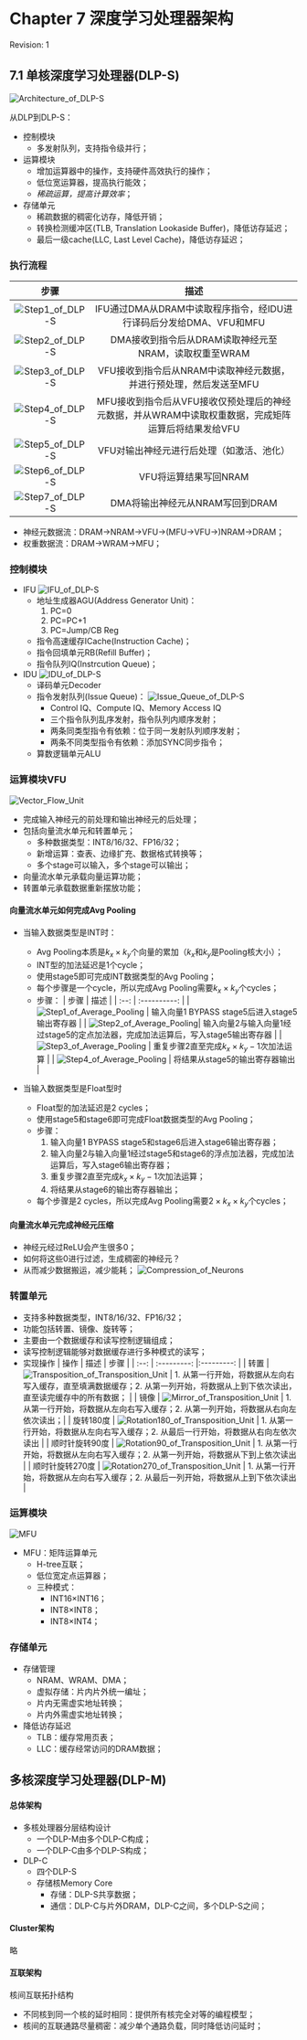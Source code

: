 # Chapter 7 深度学习处理器架构
Revision: 1

## 7.1 单核深度学习处理器(DLP-S)
![Architecture_of_DLP-S](./Images/7.1-1-Architecture_of_DLP-S.png)

从DLP到DLP-S：
- 控制模块
	- 多发射队列，支持指令级并行；
- 运算模块
	- 增加运算器中的操作，支持硬件高效执行的操作；
	- 低位宽运算器，提高执行能效；
	- *稀疏运算，提高计算效率*；
- 存储单元
	- 稀疏数据的稠密化访存，降低开销；
	- 转换检测缓冲区(TLB, Translation Lookaside Buffer)，降低访存延迟；
	- 最后一级cache(LLC, Last Level Cache)，降低访存延迟；

### 执行流程
| 步骤 | 描述 | 
| :--: | :---------: | 
| ![Step1_of_DLP-S](./Images/7.1-2-Step1_of_DLP-S.png) |   IFU通过DMA从DRAM中读取程序指令，经IDU进行译码后分发给DMA、VFU和MFU   |
| ![Step2_of_DLP-S](./Images/7.1-3-Step2_of_DLP-S.png) | DMA接收到指令后从DRAM读取神经元至NRAM，读取权重至WRAM |
| ![Step3_of_DLP-S](./Images/7.1-4-Step3_of_DLP-S.png) | VFU接收到指令后从NRAM中读取神经元数据，并进行预处理，然后发送至MFU |
| ![Step4_of_DLP-S](./Images/7.1-5-Step4_of_DLP-S.png) | MFU接收到指令后从VFU接收仅预处理后的神经元数据，并从WRAM中读取权重数据，完成矩阵运算后将结果发给VFU |
| ![Step5_of_DLP-S](./Images/7.1-6-Step5_of_DLP-S.png) | VFU对输出神经元进行后处理（如激活、池化） |
| ![Step6_of_DLP-S](./Images/7.1-7-Step6_of_DLP-S.png) | VFU将运算结果写回NRAM |
| ![Step7_of_DLP-S](./Images/7.1-8-Step7_of_DLP-S.png) | DMA将输出神经元从NRAM写回到DRAM |

- 神经元数据流：DRAM→NRAM→VFU→(MFU→VFU→)NRAM→DRAM；
- 权重数据流：DRAM→WRAM→MFU；

### 控制模块
- IFU
	![IFU_of_DLP-S](./Images/7.1-9-IFU_of_DLP-S.png)
	- 地址生成器AGU(Address Generator Unit)：
		1. PC=0
		2. PC=PC+1
		3. PC=Jump/CB Reg
	- 指令高速缓存ICache(Instruction Cache)；
	- 指令回填单元RB(Refill Buffer)；
	- 指令队列IQ(Instrcution Queue)；
- IDU
	![IDU_of_DLP-S](./Images/7.1-10-IDU_of_DLP-S.png)
	- 译码单元Decoder
	- 指令发射队列(Issue Queue)：
		![Issue_Queue_of_DLP-S](./Images/7.1-11-Issue_Queue_of_DLP-S.png)
		- Control IQ、Compute IQ、Memory Access IQ
		- 三个指令队列乱序发射，指令队列内顺序发射；
		- 两条同类型指令有依赖：位于同一发射队列顺序发射；
		- 两条不同类型指令有依赖：添加SYNC同步指令；
	- 算数逻辑单元ALU

### 运算模块VFU
![Vector_Flow_Unit](./Images/7.1-12-Vector_Flow_Unit.png)
- 完成输入神经元的前处理和输出神经元的后处理；
- 包括向量流水单元和转置单元；
	- 多种数据类型：INT8/16/32、FP16/32；
	- 新增运算：查表、边缘扩充、数据格式转换等；
	- 多个stage可以输入，多个stage可以输出；
- 向量流水单元承载向量运算功能；
- 转置单元承载数据重新摆放功能；

#### 向量流水单元如何完成Avg Pooling
- 当输入数据类型是INT时：
	- Avg Pooling本质是$k_x\times k_y$个向量的累加（$k_x$和$k_y$是Pooling核大小）；
	- INT型的加法延迟是1个cycle；
	- 使用stage5即可完成INT数据类型的Avg Pooling；
	- 每个步骤是一个cycle，所以完成Avg Pooling需要$k_x\times k_y$个cycles；
	- 步骤：
| 步骤 | 描述 |
| :--: | :----------: |
| ![Step1_of_Average_Pooling](./Images/7.1-13-Step1_of_Average_Pooling.png) | 输入向量1 BYPASS stage5后进入stage5输出寄存器 |
| ![Step2_of_Average_Pooling](./Images/7.1-14-Step2_of_Average_Pooling.png)| 输入向量2与输入向量1经过stage5的定点加法器，完成加法运算后，写入stage5输出寄存器 |
| ![Step3_of_Average_Pooling](./Images/7.1-15-Step3_of_Average_Pooling.png) | 重复步骤2直至完成$k_x\times k_y-1$次加法运算 |
| ![Step4_of_Average_Pooling](./Images/7.1-16-Step4_of_Average_Pooling.png) | 将结果从stage5的输出寄存器输出 |

- 当输入数据类型是Float型时
	- Float型的加法延迟是2 cycles；
	- 使用stage5和stage6即可完成Float数据类型的Avg Pooling；
	- 步骤：
		1. 输入向量1 BYPASS stage5和stage6后进入stage6输出寄存器；
		2. 输入向量2与输入向量1经过stage5和stage6的浮点加法器，完成加法运算后，写入stage6输出寄存器；
		3. 重复步骤2直至完成$k_x\times k_y-1$次加法运算；
		4. 将结果从stage6的输出寄存器输出；
	- 每个步骤是2 cycles，所以完成Avg Pooling需要$2\times k_x\times k_y$个cycles；

#### 向量流水单元完成神经元压缩
- 神经元经过ReLU会产生很多0；
- 如何将这些0进行过滤，生成稠密的神经元？
- 从而减少数据搬运，减少能耗；
![Compression_of_Neurons](./Images/7.1-17-Compression_of_Neurons.png)

### 转置单元
- 支持多种数据类型，INT8/16/32、FP16/32；
- 功能包括转置、镜像、旋转等；
- 主要由一个数据缓存和读写控制逻辑组成；
- 读写控制逻辑能够对数据缓存进行多种模式的读写；
- 实现操作
| 操作 | 描述 | 步骤 |
| :--: | :---------: |:---------: |
| 转置 | ![Transposition_of_Transposition_Unit](7.1-18-Transposition_of_Transposition_Unit.png) | 1. 从第一行开始，将数据从左向右写入缓存，直至填满数据缓存；2. 从第一列开始，将数据从上到下依次读出，直至读完缓存中的所有数据； |
| 镜像 | ![Mirror_of_Transposition_Unit](./Images/7.1-19-Mirror_of_Transposition_Unit.png) | 1. 从第一行开始，将数据从左向右写入缓存；2. 从第一列开始，将数据从右向左依次读出；|
| 旋转180度  | ![Rotation180_of_Transposition_Unit](./Images/7.1-20-Rotation180_of_Transposition_Unit.png) | 1. 从第一行开始，将数据从左向右写入缓存；2. 从最后一行开始，将数据从右向左依次读出 |
| 顺时针旋转90度 | ![Rotation90_of_Transposition_Unit](./Images/7.1-21-Rotation90_of_Transposition_Unit.png) | 1. 从第一行开始，将数据从左向右写入缓存；2. 从第一列开始，将数据从下到上依次读出 |
| 顺时针旋转270度 | ![Rotation270_of_Transposition_Unit](./Images/7.1-22-Rotation270_of_Transposition_Unit.png) | 1. 从第一行开始，将数据从左向右写入缓存；2. 从最后一列开始，将数据从上到下依次读出 |

### 运算模块
![MFU](./Images/7.1-23-MFU.png)
- MFU：矩阵运算单元
	- H-tree互联；
	- 低位宽定点运算器；
	- 三种模式：
		- INT16×INT16；
		- INT8×INT8；
		- INT8×INT4；

### 存储单元

- 存储管理
	- NRAM、WRAM、DMA；
	- 虚拟存储：片内片外统一编址；
	- 片内无需虚实地址转换；
	- 片内外需虚实地址转换；
- 降低访存延迟
	- TLB：缓存常用页表；
	- LLC：缓存经常访问的DRAM数据；

## 多核深度学习处理器(DLP-M)

#### 总体架构

- 多核处理器分层结构设计
	- 一个DLP-M由多个DLP-C构成；
	- 一个DLP-C由多个DLP-S构成；
- DLP-C
	- 四个DLP-S
	- 存储核Memory Core
		- 存储：DLP-S共享数据；
		- 通信：DLP-C与片外DRAM，DLP-C之间，多个DLP-S之间；

#### Cluster架构
略

#### 互联架构

核间互联拓扑结构

- 不同核到同一个核的延时相同：提供所有核完全对等的编程模型；
- 核间的互联通路尽量稠密：减少单个通路负载，同时降低访问延时；
